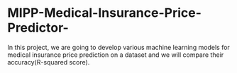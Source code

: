 # MIPP-Medical-Insurance-Price-Predictor-
 In this project, we are going to develop various machine learning models for medical insurance price  prediction on a dataset and we will compare their accuracy(R-squared score).
